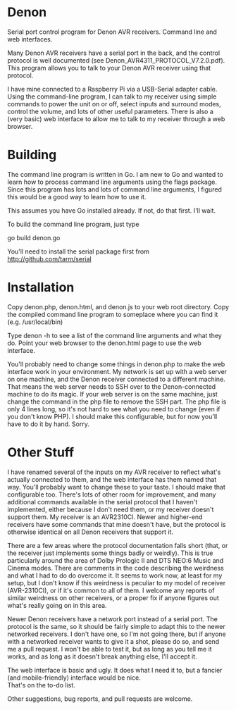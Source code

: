# Denon
Serial port control program for Denon AVR receivers.  Command line and web interfaces.

Many Denon AVR receivers have a serial port in the back, and the control protocol is well documented
(see Denon_AVR4311_PROTOCOL_V7.2.0.pdf).  This program allows you to talk to your Denon AVR receiver using that protocol. 

I have mine connected to a Raspberry Pi via a USB-Serial adapter cable.  Using the command-line program, I can talk to my 
receiver using simple commands to power the unit on or off, select inputs and surround modes, control the volume, and lots 
of other useful parameters.  There is also a (very basic) web interface to allow me to talk to my receiver through a web 
browser.

# Building
The command line program is written in Go.  I am new to Go and wanted to learn how to process command line arguments using 
the flags package.  Since this program has lots and lots of command line arguments, I figured this would be a good way to 
learn how to use it.

This assumes you have Go installed already.  If not, do that first.  I'll wait.

To build the command line program, just type

go build denon.go

You'll need to install the serial package first from http://github.com/tarm/serial


# Installation
Copy denon.php, denon.html, and denon.js to your web root directory.
Copy the compiled command line program to someplace where you can find it (e.g. /usr/local/bin)

Type denon -h to see a list of the command line arguments and what they do.
Point your web browser to the denon.html page to use the web interface.

You'll probably need to change some things in denon.php to make the web interface work in your environment.  My network
is set up with a web server on one machine, and the Denon receiver connected to a different machine.  That means the
web server needs to SSH over to the Denon-connected machine to do its magic.  If your web server is on the same machine, 
just change the command in the php file to remove the SSH part.  The php file is only 4 lines long, so it's not hard to 
see what you need to change (even if you don't know PHP).  I should make this configurable, but for now you'll have to do 
it by hand.  Sorry.

# Other Stuff
I have renamed several of the inputs on my AVR receiver to reflect what's actually connected to them, and the web interface 
has them named that way.  You'll probably want to change these to your taste.  I should make that configurable too.  There's 
lots of other room for improvement, and many additional commands available in the serial protocol that I haven't implemented, 
either because I don't need them, or my receiver doesn't support them.  My receiver is an AVR2310CI.  Newer and higher-end 
receivers have some commands that mine doesn't have, but the protocol is otherwise identical on all Denon receivers that 
support it.

There are a few areas where the protocol documentation falls short (that, or the receiver just implements some things badly 
or weirdly).  This is true particularly around the area of Dolby Prologic II and DTS NEO:6 Music and Cinema modes.  There 
are comments in the code describing the weirdness and what I had to do do overcome it.  It seems to work now, at least for 
my setup, but I don't know if this weirdness is peculiar to my model of receiver (AVR-2310CI), or if it's common to all of 
them.  I welcome any reports of similar weirdness on other receivers, or a proper fix if anyone figures out what's really 
going on in this area.

Newer Denon receivers have a network port instead of a serial port.  The protocol is the same, so it should be fairly simple
to adapt this to the newer networked receivers.  I don't have one, so I'm not going there, but if anyone with a networked
receiver wants to give it a shot, please do so, and send me a pull request.  I won't be able to test it, but as long as you 
tell me it works, and as long as it doesn't break anything else, I'll accept it.

The web interface is basic and ugly.  It does what I need it to, but a fancier (and mobile-friendly) interface would be nice.  
That's on the to-do list.

Other suggestions, bug reports, and pull requests are welcome.

